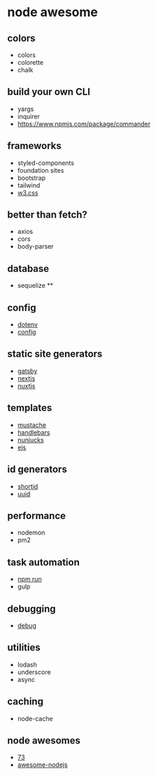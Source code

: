 # node awesome

## colors

-   colors
-   colorette
-   chalk

## build your own CLI

-   yargs
-   inquirer
-   https://www.npmjs.com/package/commander

## frameworks

-   styled-components
-   foundation sites
-   bootstrap
-   tailwind
-   [w3.css](https://www.w3schools.com/w3css/defaulT.asp)

## better than fetch?

-   axios
-   cors
-   body-parser

## database

-   sequelize **

## config

-   [dotenv](https://www.npmjs.com/package/dotenv)
-   [config](https://www.npmjs.com/package/config)

## static site generators

-   [gatsby](https://www.npmjs.com/package/gatsby)
-   [nextjs](https://www.npmjs.com/package/nextjs)
-   [nuxtjs](https://www.npmjs.com/package/nuxtjs)

## templates

-   [mustache](https://www.npmjs.com/package/mustache)
-   [handlebars](https://www.npmjs.com/package/handlebars)
-   [nunjucks](https://github.com/mozilla/nunjucks)
-   [ejs](https://www.npmjs.com/package/ejs)

## id generators

-   [shortid](https://www.npmjs.com/package/shortid)
-   [uuid](https://www.npmjs.com/package/uuid)

## performance

-   nodemon
-   pm2

## task automation

-   [npm run](https://github.com/substack/blog/blob/master/npm_run.markdown)
-   gulp

## debugging

-   [debug](https://www.npmjs.com/package/debug)

## utilities

-   lodash
-   underscore
-   async

## caching

-   node-cache

## node awesomes

-   [73](https://javascript.plainenglish.io/73-awesome-npm-packages-for-productivity-c8340b373e57)
-   [awesome-nodejs](https://github.com/sindresorhus/awesome-nodejs)
